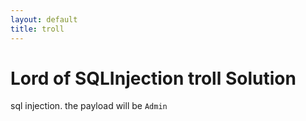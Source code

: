 ```yaml
---
layout: default
title: troll
---
```


# Lord of SQLInjection troll Solution

sql injection. the payload will be `Admin`
